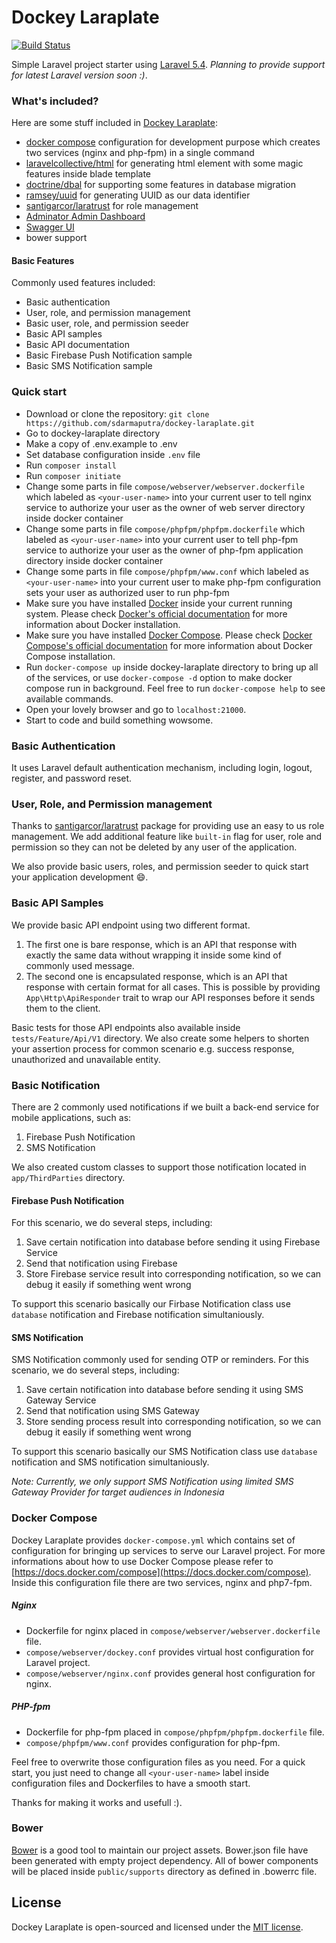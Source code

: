 
# Dockey Laraplate

[![Build Status](https://travis-ci.org/sdarmaputra/dockey-laraplate.svg?branch=master)](https://travis-ci.org/sdarmaputra/dockey-laraplate)

Simple Laravel project starter using [Laravel 5.4](https://laravel.com/docs/5.4). *Planning to provide support for latest Laravel version soon :)*.

### What's included?

Here are some stuff included in [Dockey Laraplate](https://github.com/sdarmaputra/dockey-laraplate):

- [docker compose](https://docs.docker.com/compose) configuration for development purpose which creates two services (nginx and php-fpm) in a single command
- [laravelcollective/html](https://laravelcollective.com/docs/5.3/html) for generating html element with some magic features inside blade template
- [doctrine/dbal](https://packagist.org/packages/doctrine/dbal) for supporting some features in database migration
- [ramsey/uuid](https://packagist.org/packages/ramsey/uuid) for generating UUID as our data identifier
- [santigarcor/laratrust](https://github.com/santigarcor/laratrust) for role management
- [Adminator Admin Dashboard](https://github.com/puikinsh/Adminator-admin-dashboard)
- [Swagger UI](https://swagger.io/swagger-ui/)
- bower support

#### Basic Features

Commonly used features included:

- Basic authentication
- User, role, and permission management
- Basic user, role, and permission seeder
- Basic API samples
- Basic API documentation
- Basic Firebase Push Notification sample
- Basic SMS Notification sample


### Quick start

- Download or clone the repository: `git clone https://github.com/sdarmaputra/dockey-laraplate.git`
- Go to dockey-laraplate directory
- Make a copy of .env.example to .env
- Set database configuration inside `.env` file
- Run `composer install`
- Run `composer initiate`
- Change some parts in file `compose/webserver/webserver.dockerfile` which labeled as `<your-user-name>` into your current user to tell nginx service to authorize your user as the owner of web server directory inside docker container
- Change some parts in file `compose/phpfpm/phpfpm.dockerfile` which labeled as `<your-user-name>` into your current user to tell php-fpm service to authorize your user as the owner of php-fpm application directory inside docker container
- Change some parts in file `compose/phpfpm/www.conf` which labeled as `<your-user-name>` into your current user to make php-fpm configuration sets your user as authorized user to run php-fpm
- Make sure you have installed [Docker](https://docs.docker.com/engine/installation) inside your current running system. Please check [Docker's official documentation](https://docs.docker.com/engine/installation/) for more information about Docker installation.
- Make sure you have installed [Docker Compose](https://docs.docker.com/compose). Please check [Docker Compose's official documentation](https://docs.docker.com/compose/install) for more information about Docker Compose installation.
- Run `docker-compose up` inside dockey-laraplate directory to bring up all of the services, or use `docker-compose -d` option to make docker compose run in background. Feel free to run `docker-compose help` to see available commands.
- Open your lovely browser and go to `localhost:21000`.
- Start to code and build something wowsome.

### Basic Authentication

It uses Laravel default authentication mechanism, including login, logout, register, and password reset.

### User, Role, and Permission management

Thanks to [santigarcor/laratrust](https://github.com/santigarcor/laratrust) package for providing use an easy to us role management. We add additional feature like `built-in` flag for user, role and permission so they can not be deleted by any user of the application.

We also provide basic users, roles, and permission seeder to quick start your application development :smile:.

### Basic API Samples

We provide basic API endpoint using two different format.

1. The first one is bare response, which is an API that response with exactly the same data without wrapping it inside some kind of commonly used message.
2. The second one is encapsulated response, which is an API that response with certain format for all cases. This is possible by providing `App\Http\ApiResponder` trait to wrap our API responses before it sends them to the client.

Basic tests for those API endpoints also available inside `tests/Feature/Api/V1` directory. We also create some helpers to shorten your assertion process for common scenario e.g. success response, unauthorized and unavailable entity.

### Basic Notification

There are 2 commonly used notifications if we built a back-end service for mobile applications, such as:

1. Firebase Push Notification
2. SMS Notification

We also created custom classes to support those notification located in `app/ThirdParties` directory.

#### Firebase Push Notification

For this scenario, we do several steps, including:

1. Save certain notification into database before sending it using Firebase Service
2. Send that notification using Firebase
3. Store Firebase service result into corresponding notification, so we can debug it easily if something went wrong

To support this scenario basically our Firbase Notification class use `database` notification and Firebase notification simultaniously.

#### SMS Notification

SMS Notification commonly used for sending OTP or reminders. For this scenario, we do several steps, including:

1. Save certain notification into database before sending it using SMS Gateway Service
2. Send that notification using SMS Gateway
3. Store sending process result into corresponding notification, so we can debug it easily if something went wrong

To support this scenario basically our SMS Notification class use `database` notification and SMS notification simultaniously.

*Note: Currently, we only support SMS Notification using limited SMS Gateway Provider for target audiences in Indonesia*

### Docker Compose

Dockey Laraplate provides `docker-compose.yml` which contains set of configuration for bringing up services to serve our Laravel project. For more informations about how to use Docker Compose please refer to [https://docs.docker.com/compose](https://docs.docker.com/compose). Inside this configuration file there are two services, nginx and php7-fpm. 

##### Nginx

- Dockerfile for nginx placed in `compose/webserver/webserver.dockerfile` file.
- `compose/webserver/dockey.conf` provides virtual host configuration for Laravel project.
- `compose/webserver/nginx.conf` provides general host configuration for nginx.

##### PHP-fpm

- Dockerfile for php-fpm placed in `compose/phpfpm/phpfpm.dockerfile` file.
- `compose/phpfpm/www.conf` provides configuration for php-fpm.

Feel free to overwrite those configuration files as you need. For a quick start, you just need to change all `<your-user-name>` label inside configuration files and Dockerfiles to have a smooth start.

Thanks for making it works and usefull :).

### Bower

[Bower](https://bower.io) is a good tool to maintain our project assets. Bower.json file have been generated with empty project dependency. All of bower components will be placed inside `public/supports` directory as defined in .bowerrc file.


## License

Dockey Laraplate is open-sourced and licensed under the [MIT license](http://opensource.org/licenses/MIT).
